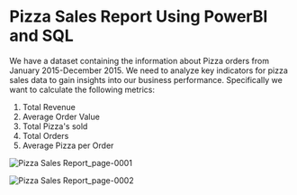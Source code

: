 # Pizza Sales Report Using PowerBI and SQL
We have a dataset containing the information about Pizza orders from January 2015-December 2015. We need to analyze key indicators for pizza sales data to gain insights into our business performance. Specifically we want to calculate the following metrics:
1. Total Revenue
2. Average Order Value
3. Total Pizza's sold
4. Total Orders
5. Average Pizza per Order

![Pizza Sales Report_page-0001](https://github.com/Shrutikapedamkar/pizza-sales-report-using-PowerBI-and-SQL/assets/47322770/69af0a08-ee0f-4043-98c7-71bba398fbb4)


![Pizza Sales Report_page-0002](https://github.com/Shrutikapedamkar/pizza-sales-report-using-PowerBI-and-SQL/assets/47322770/5010b55c-ab55-4d6c-9138-aae110ccd31e)
